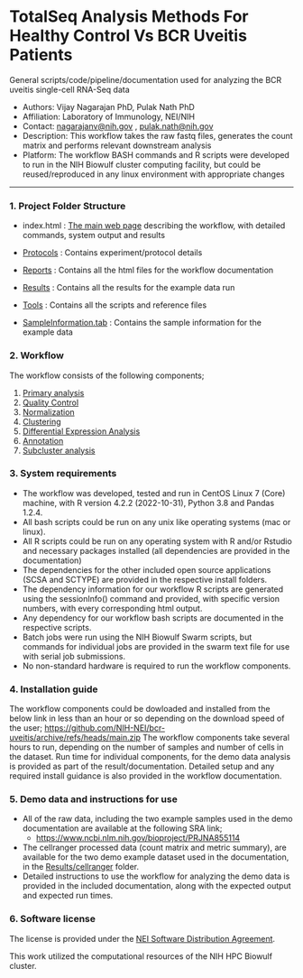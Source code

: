 # TotalSeq Analysis Methods For Healthy Control Vs BCR Uveitis Patients
General scripts/code/pipeline/documentation used for analyzing the BCR uveitis single-cell RNA-Seq data

- Authors: Vijay Nagarajan PhD, Pulak Nath PhD
- Affiliation: Laboratory of Immunology, NEI/NIH
- Contact: nagarajanv@nih.gov , pulak.nath@nih.gov
- Description: This workflow takes the raw fastq files, generates the count matrix and performs relevant downstream analysis
- Platform: The workflow BASH commands and R scripts were developed to run in the NIH Biowulf cluster computing facility, but could be reused/reproduced in any linux environment with appropriate changes
-------------------------

### 1. Project Folder Structure

- index.html : [The main web page][407cfcf7] describing the workflow, with detailed commands, system output and results
- [Protocols](Protocols) : Contains experiment/protocol details
- [Reports](Reports) : Contains all the html files for the workflow documentation
- [Results](Results) : Contains all the results for the example data run
- [Tools](Tools) : Contains all the scripts and reference files
- [SampleInformation.tab](SampleInformation.tab) : Contains the sample information for the example data


  [407cfcf7]: https://effective-robot-f7fafb1a.pages.github.io/ "Uveitis TotalSeq Workflow"


### 2. Workflow
The workflow consists of the following components;

1. [Primary analysis](https://effective-robot-f7fafb1a.pages.github.io/Reports/primary-analysis.html)
2. [Quality Control](https://effective-robot-f7fafb1a.pages.github.io/Reports/qualityControl.html)
3. [Normalization](https://effective-robot-f7fafb1a.pages.github.io/Reports/normalization.html)
4. [Clustering](https://effective-robot-f7fafb1a.pages.github.io/Reports/clustering.html)
5. [Differential Expression Analysis](https://effective-robot-f7fafb1a.pages.github.io/Reports/differential.html)
6. [Annotation](https://effective-robot-f7fafb1a.pages.github.io/Reports/annotation.html)
7. [Subcluster analysis](https://github.com/NIH-NEI/bcr-uveitis/blob/main/Tools/subcluster.R)

### 3. System requirements
- The workflow was developed, tested and run in CentOS Linux 7 (Core) machine, with R version 4.2.2 (2022-10-31), Python 3.8 and Pandas 1.2.4.
- All bash scripts could be run on any unix like operating systems (mac or linux).
- All R scripts could be run on any operating system with R and/or Rstudio and necessary packages installed (all dependencies are provided in the documentation)
- The dependencies for the other included open source applications (SCSA and SCTYPE) are provided in the respective install folders.
- The dependency information for our workflow R scripts are generated using the sessionInfo() command and provided, with specific version numbers, with every corresponding html output.
- Any dependency for our workflow bash scripts are documented in the respective scripts.
- Batch jobs were run using the NIH Biowulf Swarm scripts, but commands for individual jobs are provided in the swarm text file for use with serial job submissions.
- No non-standard hardware is required to run the workflow components.

### 4. Installation guide
The workflow components could be dowloaded and installed from the below link in less than an hour or so depending on the download speed of the user;
https://github.com/NIH-NEI/bcr-uveitis/archive/refs/heads/main.zip
The workflow components take several hours to run, depending on the number of samples and number of cells in the dataset. Run time for individual components, for the demo data analysis is provided as part of the result/documentation. Detailed setup and any required install guidance is also provided in the workflow documentation.

### 5. Demo data and instructions for use
- All of the raw data, including the two example samples used in the demo documentation are available at the following SRA link;
  - https://www.ncbi.nlm.nih.gov/bioproject/PRJNA855114
- The cellranger processed data (count matrix and metric summary), are available for the two demo example dataset used in the documentation, in the [Results/cellranger](Results/cellranger) folder.
- Detailed instructions to use the workflow for analyzing the demo data is provided in the included documentation, along with the expected output and expected run times.

### 6. Software license
The license is provided under the [NEI Software Distribution Agreement](LICENSE).

This work utilized the computational resources of the NIH HPC Biowulf cluster.
